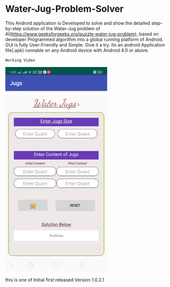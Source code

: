 # Water-Jug-Problem-Solver
This Android application is Developed to solve and show the detailed step-by-step solution of the Water-Jug problem of AI(https://www.geeksforgeeks.org/puzzle-water-jug-problem), based on developer Programmed algorithm into a global running platform of Android. GUI is fully User-Friendly and Simple. Give it a try.
Its an android Application file(.apk) runnable on any Android device with Android 4.0 or above.


    Working Video  
![Working Videol_image](https://github.com/AnmolK99/Water-Jug-Problem-Solver/blob/master/Images/Working_Video.gif)


this is one of Initial first released Version 1.0.2.1
